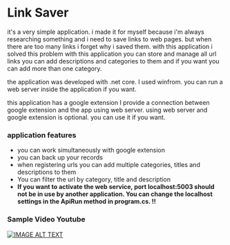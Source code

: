 
# Link Saver

it's a very simple application. i made it for myself because i'm always researching something and i need to save links to web pages. but when there are too many links i forget why i saved them. with this application i solved this problem
with this application you can store and manage all url links
you can add descriptions and categories to them and if you want you can add more than one category.


the application was developed with .net core. I used winfrom. you can run a web server inside the application if you want.

this application has a google extension
I provide a connection between google extension and the app using web server.
using web server and google extension is optional. you can use it if you want.

### application features

- you can work simultaneously with google extension
- you can back up your records
- when registering urls you can add multiple categories, titles and descriptions to them
- You can filter the url by category, title and description
- **If you want to activate the web service, port localhost:5003 should not be in use by another application. You can change the localhost settings in the ApiRun method in program.cs. !!**

### Sample Video Youtube
[![IMAGE ALT TEXT](http://img.youtube.com/vi/GDPOlmeBrxc/0.jpg)](http://www.youtube.com/watch?v=GDPOlmeBrxc"LinkSaver")

